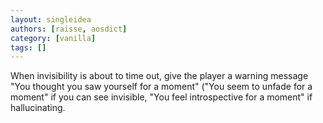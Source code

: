 ```yaml
---
layout: singleidea
authors: [raisse, aosdict]
category: [vanilla]
tags: []
---
```

When invisibility is about to time out, give the player a warning message "You thought you saw yourself for a moment" ("You seem to unfade for a moment" if you can see invisible, "You feel introspective for a moment" if hallucinating.
